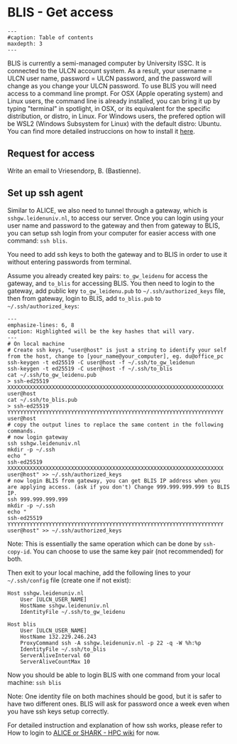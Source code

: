 # BLIS - Get access

```{toctree}
---
#caption: Table of contents
maxdepth: 3
---
```

BLIS is currently a semi-managed computer by University ISSC. It is connected to the ULCN account system. As a result, your username = ULCN user name, password = ULCN password, and the password will change as you change your ULCN password. To use BLIS you will need access to a command line prompt. For OSX (Apple operating system) and Linux users, the command line is already installed, you can bring it up by typing "terminal" in spotlight, in OSX, or its equivalent for the specific distribution, or distro, in Linux. For Windows users, the prefered option will be WSL2 (Windows Subsystem for Linux) with the default distro: Ubuntu. You can find more detailed instruccions on how to install it [here](https://learn.microsoft.com/en-us/windows/wsl/install).

## Request for access

Write an email to Vriesendorp, B. (Bastienne).

## Set up ssh agent

Similar to ALICE, we also need to tunnel through a gateway, which is `sshgw.leidenuniv.nl`, to access our server. Once you can login using your user name and password to the gateway and then from gateway to BLIS, you can setup ssh login from your computer for easier access with one command: `ssh blis`.

You need to add ssh keys to both the gateway and to BLIS in order to use it without entering passwords from terminal.

Assume you already created key pairs: `to_gw_leidenu` for access the gateway, and `to_blis` for accessing BLIS. You then need to login to the gateway, add public key `to_gw_leidenu.pub` to `~/.ssh/authorized_keys` file, then from gateway, login to BLIS, add `to_blis.pub` to `~/.ssh/authorized_keys`:

```{code-block} shell
---
emphasize-lines: 6, 8
caption: Highlighted will be the key hashes that will vary.
---
# On local machine
# Create ssh keys, "user@host" is just a string to identify your self from the host, change to [your_name@your_computer], eg. du@office_pc
ssh-keygen -t ed25519 -C user@host -f ~/.ssh/to_gw_leidenun
ssh-keygen -t ed25519 -C user@host -f ~/.ssh/to_blis
cat ~/.ssh/to_gw_leidenu.pub
> ssh-ed25519 XXXXXXXXXXXXXXXXXXXXXXXXXXXXXXXXXXXXXXXXXXXXXXXXXXXXXXXXXXXXXXXXXXXX user@host
cat ~/.ssh/to_blis.pub
> ssh-ed25519 YYYYYYYYYYYYYYYYYYYYYYYYYYYYYYYYYYYYYYYYYYYYYYYYYYYYYYYYYYYYYYYYYYYY user@host
# copy the output lines to replace the same content in the following commands.
# now login gateway
ssh sshgw.leidenuniv.nl
mkdir -p ~/.ssh
echo "
ssh-ed25519 XXXXXXXXXXXXXXXXXXXXXXXXXXXXXXXXXXXXXXXXXXXXXXXXXXXXXXXXXXXXXXXXXXXX user@host" >> ~/.ssh/authorized_keys
# now login BLIS from gateway, you can get BLIS IP address when you are applying access. (ask if you don't) Change 999.999.999.999 to BLIS IP.
ssh 999.999.999.999
mkdir -p ~/.ssh
echo "
ssh-ed25519 YYYYYYYYYYYYYYYYYYYYYYYYYYYYYYYYYYYYYYYYYYYYYYYYYYYYYYYYYYYYYYYYYYYY user@host" >> ~/.ssh/authorized_keys
```

Note: This is essentially the same operation which can be done by `ssh-copy-id`. You can choose to use the same key pair (not recommended) for both. 

Then exit to your local machine, add the following lines to your `~/.ssh/config` file (create one if not exist):

```
Host sshgw.leidenuniv.nl
    User [ULCN_USER_NAME]
    HostName sshgw.leidenuniv.nl
    IdentityFile ~/.ssh/to_gw_leidenu

Host blis
    User [ULCN_USER_NAME]
    HostName 132.229.246.243
    ProxyCommand ssh -A sshgw.leidenuniv.nl -p 22 -q -W %h:%p
    IdentityFile ~/.ssh/to_blis
    ServerAliveInterval 60
    ServerAliveCountMax 10
```

Now you should be able to login BLIS with one command from your local machine: `ssh blis`

Note:
One identity file on both machines should be good, but it is safer to have two different ones.
BLIS will ask for password once a week even when you have ssh keys setup correctly.
 
For detailed instruction and explanation of how ssh works, please refer to How to login to [ALICE or SHARK - HPC wiki](https://pubappslu.atlassian.net/wiki/spaces/HPCWIKI/pages/37748771/How+to+login+to+ALICE+or+SHARK) for now.
